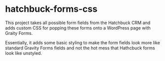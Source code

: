 # hatchbuck-forms-css
This project takes all possible form fields from the Hatchbuck CRM and adds custom CSS for popping these forms onto a WordPress page with Graity Forms. 

Essentially, it adds some basic styling to make the form fields look more like standard Gravity Forms fields and not the hot mess that Hathcbuck forms look like unstyled.
